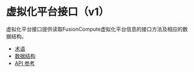 # 虚拟化平台接口（v1）
虚拟化平台接口提供读取FusionCompute虚拟化平台信息的接口方法及相应的数据结构。

- [术语](terms.md)
- [数据结构](objects.md)
- [API 参考](api.md)





